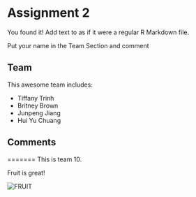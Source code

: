 # Assignment 2

You found it!  Add text to as if it were a regular R Markdown file.

Put your name in the Team Section and comment

## Team
This awesome team includes:
- Tiffany Trinh
- Britney Brown
- Junpeng Jiang
- Hui Yu Chuang

## Comments
=======
This is team 10.

Fruit is great!

![FRUIT](https://www.irishtimes.com/polopoly_fs/1.3923226.1560339148!/image/image.jpg_gen/derivatives/box_620_330/image.jpg)

